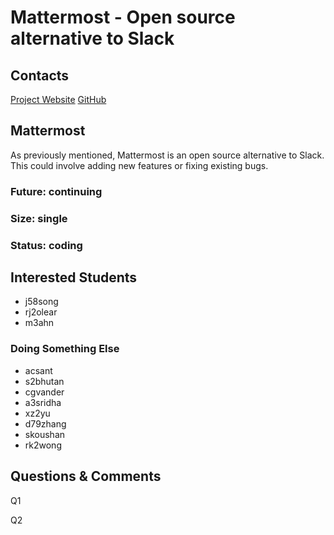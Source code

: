 # Mattermost - Open source alternative to Slack

## Contacts

[Project Website](https://www.mattermost.org/)
[GitHub](https://github.com/mattermost/platform)

## Mattermost
As previously mentioned, Mattermost is an open source alternative to Slack. This could involve adding new features or fixing existing bugs.

### Future: continuing
### Size: single
### Status: coding

## Interested Students
* j58song
* rj2olear
* m3ahn
### Doing Something Else
* acsant
* s2bhutan
* cgvander
* a3sridha
* xz2yu
* d79zhang
* skoushan
* rk2wong

## Questions & Comments

Q1

Q2
